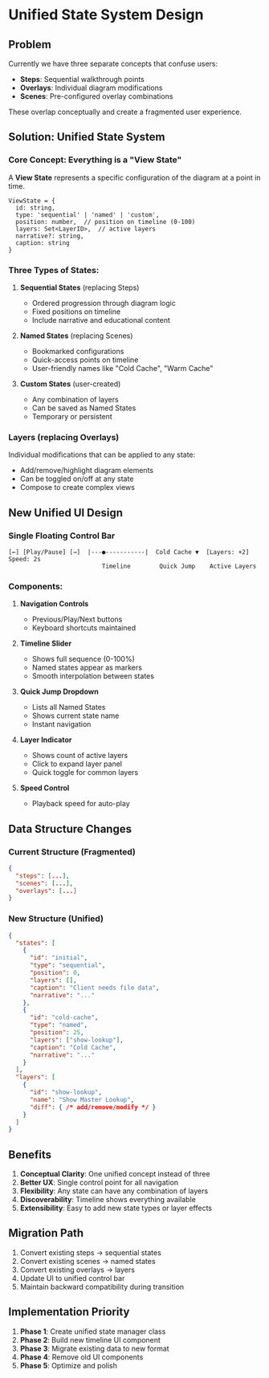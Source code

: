 # Unified State System Design

## Problem
Currently we have three separate concepts that confuse users:
- **Steps**: Sequential walkthrough points
- **Overlays**: Individual diagram modifications
- **Scenes**: Pre-configured overlay combinations

These overlap conceptually and create a fragmented user experience.

## Solution: Unified State System

### Core Concept: Everything is a "View State"

A **View State** represents a specific configuration of the diagram at a point in time.

```
ViewState = {
  id: string,
  type: 'sequential' | 'named' | 'custom',
  position: number,  // position on timeline (0-100)
  layers: Set<LayerID>,  // active layers
  narrative?: string,
  caption: string
}
```

### Three Types of States:

1. **Sequential States** (replacing Steps)
   - Ordered progression through diagram logic
   - Fixed positions on timeline
   - Include narrative and educational content

2. **Named States** (replacing Scenes)
   - Bookmarked configurations
   - Quick-access points on timeline
   - User-friendly names like "Cold Cache", "Warm Cache"

3. **Custom States** (user-created)
   - Any combination of layers
   - Can be saved as Named States
   - Temporary or persistent

### Layers (replacing Overlays)
Individual modifications that can be applied to any state:
- Add/remove/highlight diagram elements
- Can be toggled on/off at any state
- Compose to create complex views

## New Unified UI Design

### Single Floating Control Bar
```
[←] [Play/Pause] [→]  |---●-----------|  Cold Cache ▼  [Layers: +2]  Speed: 2s
                          Timeline        Quick Jump    Active Layers
```

### Components:

1. **Navigation Controls**
   - Previous/Play/Next buttons
   - Keyboard shortcuts maintained

2. **Timeline Slider**
   - Shows full sequence (0-100%)
   - Named states appear as markers
   - Smooth interpolation between states

3. **Quick Jump Dropdown**
   - Lists all Named States
   - Shows current state name
   - Instant navigation

4. **Layer Indicator**
   - Shows count of active layers
   - Click to expand layer panel
   - Quick toggle for common layers

5. **Speed Control**
   - Playback speed for auto-play

## Data Structure Changes

### Current Structure (Fragmented)
```json
{
  "steps": [...],
  "scenes": [...],
  "overlays": [...]
}
```

### New Structure (Unified)
```json
{
  "states": [
    {
      "id": "initial",
      "type": "sequential",
      "position": 0,
      "layers": [],
      "caption": "Client needs file data",
      "narrative": "..."
    },
    {
      "id": "cold-cache",
      "type": "named",
      "position": 25,
      "layers": ["show-lookup"],
      "caption": "Cold Cache",
      "narrative": "..."
    }
  ],
  "layers": [
    {
      "id": "show-lookup",
      "name": "Show Master Lookup",
      "diff": { /* add/remove/modify */ }
    }
  ]
}
```

## Benefits

1. **Conceptual Clarity**: One unified concept instead of three
2. **Better UX**: Single control point for all navigation
3. **Flexibility**: Any state can have any combination of layers
4. **Discoverability**: Timeline shows everything available
5. **Extensibility**: Easy to add new state types or layer effects

## Migration Path

1. Convert existing steps → sequential states
2. Convert existing scenes → named states
3. Convert existing overlays → layers
4. Update UI to unified control bar
5. Maintain backward compatibility during transition

## Implementation Priority

1. **Phase 1**: Create unified state manager class
2. **Phase 2**: Build new timeline UI component
3. **Phase 3**: Migrate existing data to new format
4. **Phase 4**: Remove old UI components
5. **Phase 5**: Optimize and polish